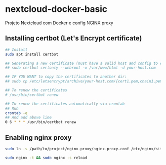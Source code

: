 # nextcloud-docker-basic
Projeto Nextcloud com Docker e config NGINX proxy

## Installing certbot (Let's Encrypt certificate)

```sh
## Install
sudo apt install certbot

## Generating a new certificate (must have a valid host and config to certbot check):
## sudo certbot certonly --webroot -w /var/www/html -d your-host.com

## IF YOU WANT to copy the certificates to another dir:
## sudo cp /etc/letsencrypt/archive/your-host.com/{cert1.pem,chain1.pem,fullchain1.pem,privkey1.pem} ./new/path/to/certs/

## To renew the certificates
# /usr/bin/certbot renew

## To renew the certificates automatically via crontab
## Run
crontab -e
## And add above line
0 6 * * * /usr/bin/certbot renew

```


## Enabling nginx proxy 

```sh
sudo ln -s /path/to/project/nginx-proxy/nginx-proxy.conf /etc/nginx/sites-enabled/

sudo nginx -t && sudo nginx -s reload
```
